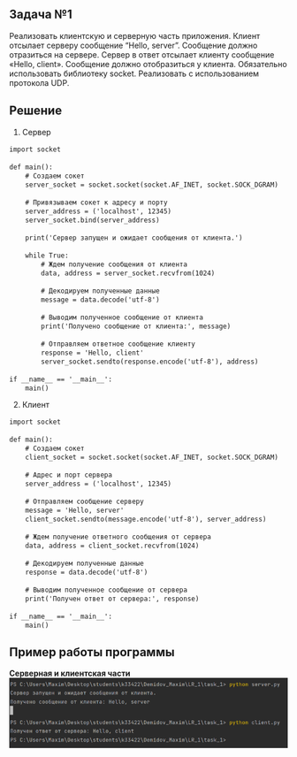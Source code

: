## Задача №1

Реализовать клиентскую и серверную часть приложения. Клиент отсылает 
серверу сообщение “Hello, server”. Сообщение должно отразиться на 
сервере.
Сервер в ответ отсылает клиенту сообщение «Hello, client». Сообщение 
должно отобразиться у клиента.
Обязательно использовать библиотеку socket.
Реализовать с использованием протокола UDP.

## Решение

1. Сервер

```
import socket

def main():
    # Создаем сокет
    server_socket = socket.socket(socket.AF_INET, socket.SOCK_DGRAM)

    # Привязываем сокет к адресу и порту
    server_address = ('localhost', 12345)
    server_socket.bind(server_address)

    print('Сервер запущен и ожидает сообщения от клиента.')

    while True:
        # Ждем получение сообщения от клиента
        data, address = server_socket.recvfrom(1024)

        # Декодируем полученные данные
        message = data.decode('utf-8')

        # Выводим полученное сообщение от клиента
        print('Получено сообщение от клиента:', message)

        # Отправляем ответное сообщение клиенту
        response = 'Hello, client'
        server_socket.sendto(response.encode('utf-8'), address)

if __name__ == '__main__':
    main()
```
2. Клиент

```
import socket

def main():
    # Создаем сокет
    client_socket = socket.socket(socket.AF_INET, socket.SOCK_DGRAM)

    # Адрес и порт сервера
    server_address = ('localhost', 12345)

    # Отправляем сообщение серверу
    message = 'Hello, server'
    client_socket.sendto(message.encode('utf-8'), server_address)

    # Ждем получение ответного сообщения от сервера
    data, address = client_socket.recvfrom(1024)

    # Декодируем полученные данные
    response = data.decode('utf-8')

    # Выводим полученное сообщение от сервера
    print('Получен ответ от сервера:', response)

if __name__ == '__main__':
    main()
```

## Пример работы программы

**Серверная и клиентская части**![task1.png](task1.png)